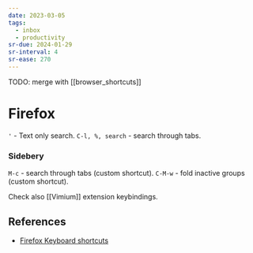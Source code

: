 ```yaml
---
date: 2023-03-05
tags:
  - inbox
  - productivity
sr-due: 2024-01-29
sr-interval: 4
sr-ease: 270
---
```


TODO: merge with [[browser_shortcuts]]

# Firefox

`'` - Text only search.
`C-l, %, search` - search through tabs.

### Sidebery

`M-c` - search through tabs (custom shortcut).
`C-M-w` - fold inactive groups (custom shortcut).

Check also [[Vimium]] extension keybindings.

## References

- [Firefox Keyboard shortcuts](https://support.mozilla.org/en-US/kb/keyboard-shortcuts-perform-firefox-tasks-quickly)

